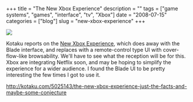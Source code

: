 +++
title = "The New Xbox Experience"
description = ""
tags = ["game systems", "games", "interface", "tv", "Xbox"]
date = "2008-07-15"
categories = ["blog"]
slug = "new-xbox-experience"
+++



  <div class="notebook-screenshot"><a href="http://kotaku.com/5025143/the-new-xbox-experience-just-the-facts-and-maybe-some-conjecture"><img src="//media.konigi.com/notebook/xbox-experience.jpg" class="notebook-image" /></a></div><p>Kotaku reports on the <a href="http://kotaku.com/5025143/the-new-xbox-experience-just-the-facts-and-maybe-some-conjecture">New Xbox Experience</a>, which does away with the Blade interface, and replaces with a remote-control type UI with cover-flow-like browsability. We'll have to see what the reception will be for this. Xbox are integrating Netflix soon, and may be hoping to simplify the experience for a wider audience. I found the Blade UI to be pretty interesting the few times I got to use it.</p>
    
  <a href="http://kotaku.com/5025143/the-new-xbox-experience-just-the-facts-and-maybe-some-conjecture">http://kotaku.com/5025143/the-new-xbox-experience-just-the-facts-and-maybe-some-conjecture</a>
